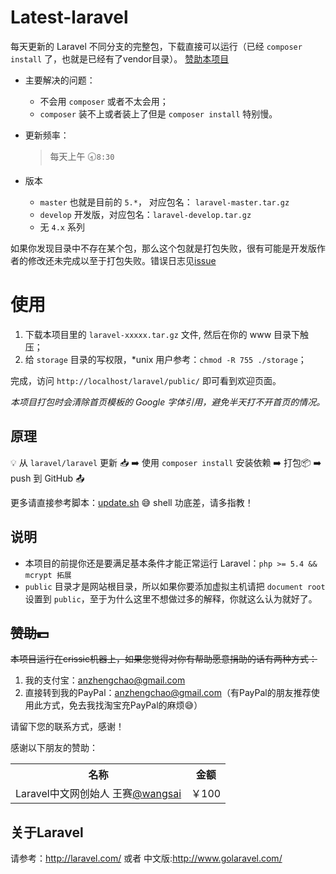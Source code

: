 Latest-laravel
==============

每天更新的 Laravel 不同分支的完整包，下载直接可以运行（已经 `composer install` 了，也就是已经有了vendor目录）。 [赞助本项目](#%E8%B5%9E%E5%8A%A9dollar)

- 主要解决的问题：

    - 不会用 `composer` 或者不太会用；
    - `composer` 装不上或者装上了但是 `composer install` 特别慢。

- 更新频率：
    > 每天上午 :clock830:`8:30`

- 版本
    - `master` 也就是目前的 `5.*`， 对应包名： `laravel-master.tar.gz`
    - `develop` 开发版，对应包名：`laravel-develop.tar.gz`
    - 无 `4.x` 系列

 如果你发现目录中不存在某个包，那么这个包就是打包失败，很有可能是开发版作者的修改还未完成以至于打包失败。错误日志见[issue](https://github.com/overtrue/latest-laravel/issues)

# 使用
1. 下载本项目里的 `laravel-xxxxx.tar.gz` 文件, 然后在你的 www 目录下触压；
2. 给 `storage` 目录的写权限，*unix 用户参考：`chmod -R 755 ./storage`；

完成，访问 `http://localhost/laravel/public/` 即可看到欢迎页面。

_本项目打包时会清除首页模板的 Google 字体引用，避免半天打不开首页的情况。_

## 原理

:bulb: 从 `laravel/laravel` 更新 :inbox_tray: :arrow_right:  使用 `composer install` 安装依赖 :arrow_right: 打包:package: :arrow_right:  push 到 GitHub :outbox_tray:

更多请直接参考脚本：[update.sh](https://github.com/overtrue/latest-laravel/blob/master/scripts/update.sh) :sweat_smile: shell 功底差，请多指教！

## 说明
- 本项目的前提你还是要满足基本条件才能正常运行 Laravel：`php >= 5.4 && mcrypt 拓展`
- `public` 目录才是网站根目录，所以如果你要添加虚拟主机请把 `document root` 设置到 `public`，至于为什么这里不想做过多的解释，你就这么认为就好了。

## <del>赞助:dollar:</del>
<del>本项目运行在crissic机器上，如果您觉得对你有帮助愿意捐助的话有两种方式：

1. 我的支付宝：anzhengchao@gmail.com
2. 直接转到我的PayPal：anzhengchao@gmail.com（有PayPal的朋友推荐使用此方式，免去我找淘宝充PayPal的麻烦:sweat_smile:）

请留下您的联系方式，感谢！</del>

感谢以下朋友的赞助：

<table>
<tr><th>名称</th><th>金额</th><tr>
<tr><td> Laravel中文网创始人 王赛<a href="https://github.com/wangsai">@wangsai</a></td><td>￥100</td>
</table>

## 关于Laravel
请参考：http://laravel.com/ 或者 中文版:http://www.golaravel.com/

